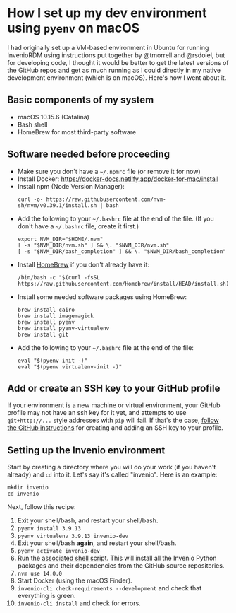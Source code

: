 # How I set up my dev environment using `pyenv` on macOS

I had originally set up a VM-based environment in Ubuntu for running InvenioRDM using instructions put together by @tmorrell and @rsdoiel, but for developing code, I thought it would be better to get the latest versions of the GitHub repos and get as much running as I could directly in my native development environment (which is on macOS). Here's how I went about it.

## Basic components of my system
* macOS 10.15.6 (Catalina)
* Bash shell
* HomeBrew for most third-party software

## Software needed before proceeding

* Make sure you don't have a `~/.npmrc` file (or remove it for now)
* Install Docker: <https://docker-docs.netlify.app/docker-for-mac/install>
* Install npm (Node Version Manager): 
    ```
    curl -o- https://raw.githubusercontent.com/nvm-sh/nvm/v0.39.1/install.sh | bash
    ```
* Add the following to your `~/.bashrc` file at the end of the file. (If you don't have a `~/.bashrc` file,  create it first.)
    ```
    export NVM_DIR="$HOME/.nvm"
    [ -s "$NVM_DIR/nvm.sh" ] && \. "$NVM_DIR/nvm.sh"
    [ -s "$NVM_DIR/bash_completion" ] && \. "$NVM_DIR/bash_completion"
    ```
* Install [HomeBrew](https://brew.sh) if you don't already have it:
    ```
    /bin/bash -c "$(curl -fsSL https://raw.githubusercontent.com/Homebrew/install/HEAD/install.sh)"
    ```
* Install some needed software packages using HomeBrew:
    ```
    brew install cairo
    brew install imagemagick
    brew install pyenv
    brew install pyenv-virtualenv
    brew install git
    ```
* Add the following to your `~/.bashrc` file at the end of the file:
    ```
    eval "$(pyenv init -)"
    eval "$(pyenv virtualenv-init -)"
    ```

## Add or create an SSH key to your GitHub profile

If your environment is a new machine or virtual environment, your GitHub profile may not have an ssh key for it yet, and attempts to use `git+http://...` style addresses with `pip` will fail. If that's the case, [follow the GitHub instructions](https://docs.github.com/en/authentication/connecting-to-github-with-ssh/generating-a-new-ssh-key-and-adding-it-to-the-ssh-agent#generating-a-new-ssh-key) for creating and adding an SSH key to your profile.

## Setting up the Invenio environment

Start by creating a directory where you will do your work (if you haven't already) and `cd` into it. Let's say it's called "invenio". Here is an example:
```
mkdir invenio
cd invenio
```

Next, follow this recipe:
1. Exit your shell/bash, and restart your shell/bash.
2. `pyenv install 3.9.13`
3. `pyenv virtualenv 3.9.13 invenio-dev`
4. Exit your shell/bash **again**, and restart your shell/bash.
5. `pyenv activate invenio-dev`
6. Run the [associated shell script](install-req-from-github.sh). This will install all the Invenio Python packages and their dependencies from the GitHub source repositories.
7. `nvm use 14.0.0`
8. Start Docker (using the macOS Finder).
9. `invenio-cli check-requirements --development` and check that everything is green.
10. `invenio-cli install` and check for errors.
